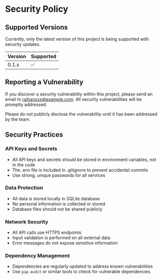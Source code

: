 # Security Policy

## Supported Versions

Currently, only the latest version of this project is being supported with security updates.

| Version | Supported          |
| ------- | ------------------ |
| 0.1.x   | :white_check_mark: |

## Reporting a Vulnerability

If you discover a security vulnerability within this project, please send an email to raihanzxx@example.com. All security vulnerabilities will be promptly addressed.

Please do not publicly disclose the vulnerability until it has been addressed by the team.

## Security Practices

### API Keys and Secrets
- All API keys and secrets should be stored in environment variables, not in the code
- The .env file is included in .gitignore to prevent accidental commits
- Use strong, unique passwords for all services

### Data Protection
- All data is stored locally in SQLite database
- No personal information is collected or stored
- Database files should not be shared publicly

### Network Security
- All API calls use HTTPS endpoints
- Input validation is performed on all external data
- Error messages do not expose sensitive information

### Dependency Management
- Dependencies are regularly updated to address known vulnerabilities
- Use `pip-audit` or similar tools to check for vulnerable dependencies